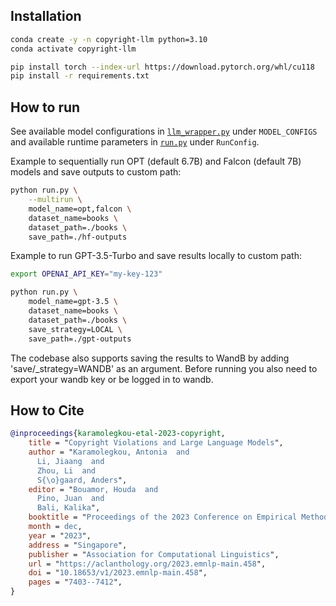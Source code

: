 

## Installation

```bash
conda create -y -n copyright-llm python=3.10 
conda activate copyright-llm

pip install torch --index-url https://download.pytorch.org/whl/cu118
pip install -r requirements.txt
```

## How to run

See available model configurations in [`llm_wrapper.py`](./llm_wrapper.py) under `MODEL_CONFIGS` and available runtime parameters in [`run.py`](./run.py) under `RunConfig`.

Example to sequentially run OPT (default 6.7B) and Falcon (default 7B) models and save outputs to custom path:

```bash
python run.py \
    --multirun \
    model_name=opt,falcon \
    dataset_name=books \
    dataset_path=./books \
    save_path=./hf-outputs
```

Example to run GPT-3.5-Turbo and save results locally to custom path:
```bash
export OPENAI_API_KEY="my-key-123"

python run.py \
    model_name=gpt-3.5 \
    dataset_name=books \
    dataset_path=./books \
    save_strategy=LOCAL \
    save_path=./gpt-outputs
```

The codebase also supports saving the results to WandB by adding 'save/_strategy=WANDB' as an argument. Before running you also need to export your wandb key or be logged in to wandb.

## How to Cite

```bibtex
@inproceedings{karamolegkou-etal-2023-copyright,
    title = "Copyright Violations and Large Language Models",
    author = "Karamolegkou, Antonia  and
      Li, Jiaang  and
      Zhou, Li  and
      S{\o}gaard, Anders",
    editor = "Bouamor, Houda  and
      Pino, Juan  and
      Bali, Kalika",
    booktitle = "Proceedings of the 2023 Conference on Empirical Methods in Natural Language Processing",
    month = dec,
    year = "2023",
    address = "Singapore",
    publisher = "Association for Computational Linguistics",
    url = "https://aclanthology.org/2023.emnlp-main.458",
    doi = "10.18653/v1/2023.emnlp-main.458",
    pages = "7403--7412",
}
```

